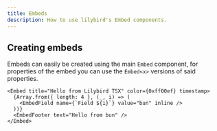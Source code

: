 ```yaml
---
title: Embeds
description: How to use lilybird's Embed components.
---
```


## Creating embeds

Embeds can easily be created using the main `Embed` component, for properties of the embed you can use the `Embed<x>` versions of said properties.

```tsx
<Embed title="Hello from Lilybird TSX" color={0xff00ef} timestamp>
  {Array.from({ length: 4 }, (_, i) => (
    <EmbedField name={`Field ${i}`} value="bun" inline />
  ))}
  <EmbedFooter text="Hello from bun" />
</Embed>
```